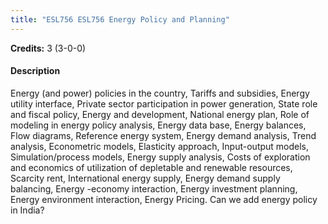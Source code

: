 ```yaml
---
title: "ESL756 ESL756 Energy Policy and Planning"
---
```

**Credits:** 3 (3-0-0)

#### Description
Energy (and power) policies in the country, Tariffs and subsidies, Energy utility interface, Private sector participation in power generation, State role and fiscal policy, Energy and development, National energy plan, Role of modeling in energy policy analysis, Energy data base, Energy balances, Flow diagrams, Reference energy system, Energy demand analysis, Trend analysis, Econometric models, Elasticity approach, Input-output models, Simulation/process models, Energy supply analysis, Costs of exploration and economics of utilization of depletable and renewable resources, Scarcity rent, International energy supply, Energy demand supply balancing, Energy -economy interaction, Energy investment planning, Energy environment interaction, Energy Pricing. Can we add energy policy in India?